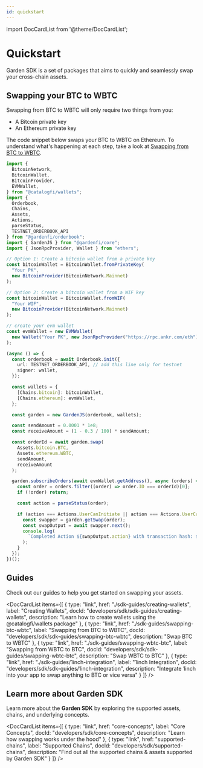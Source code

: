 ```yaml
---
id: quickstart
---
```


import DocCardList from '@theme/DocCardList';

# Quickstart

Garden SDK is a set of packages that aims to quickly and seamlessly swap your cross-chain assets.

## Swapping your BTC to WBTC

Swapping from BTC to WBTC will only require two things from you:

- A Bitcoin private key
- An Ethereum private key

The code snippet below swaps your BTC to WBTC on Ethereum. To understand what's happening at each step, take a look at [Swapping from BTC to WBTC](./sdk-guides/SwappingBtcWbtc.md).

```ts
import {
  BitcoinNetwork,
  BitcoinWallet,
  BitcoinProvider,
  EVMWallet,
} from "@catalogfi/wallets";
import {
  Orderbook,
  Chains,
  Assets,
  Actions,
  parseStatus,
  TESTNET_ORDERBOOK_API
} from "@gardenfi/orderbook";
import { GardenJS } from "@gardenfi/core";
import { JsonRpcProvider, Wallet } from "ethers";

// Option 1: Create a bitcoin wallet from a private key
const bitcoinWallet = BitcoinWallet.fromPrivateKey(
  "Your PK",
  new BitcoinProvider(BitcoinNetwork.Mainnet)
);

// Option 2: Create a bitcoin wallet from a WIF key
const bitcoinWallet = BitcoinWallet.fromWIF(
  "Your WIF",
  new BitcoinProvider(BitcoinNetwork.Mainnet)
);

// create your evm wallet
const evmWallet = new EVMWallet(
  new Wallet("Your PK", new JsonRpcProvider("https://rpc.ankr.com/eth"))
);

(async () => {
  const orderbook = await Orderbook.init({
    url: TESTNET_ORDERBOOK_API, // add this line only for testnet
    signer: wallet,
  });

  const wallets = {
    [Chains.bitcoin]: bitcoinWallet,
    [Chains.ethereum]: evmWallet,
  };

  const garden = new GardenJS(orderbook, wallets);

  const sendAmount = 0.0001 * 1e8;
  const receiveAmount = (1 - 0.3 / 100) * sendAmount;

  const orderId = await garden.swap(
    Assets.bitcoin.BTC,
    Assets.ethereum.WBTC,
    sendAmount,
    receiveAmount
  );

  garden.subscribeOrders(await evmWallet.getAddress(), async (orders) => {
    const order = orders.filter((order) => order.ID === orderId)[0];
    if (!order) return;

    const action = parseStatus(order);

    if (action === Actions.UserCanInitiate || action === Actions.UserCanRedeem) {
      const swapper = garden.getSwap(order);
      const swapOutput = await swapper.next();
      console.log(
        `Completed Action ${swapOutput.action} with transaction hash: ${swapOutput.output}`
      );
    }
  });
})();
```

## Guides

Check out our guides to help you get started on swapping your assets.

<DocCardList
items={[
{
type: "link",
href: "./sdk-guides/creating-wallets",
label: "Creating Wallets",
docId: "developers/sdk/sdk-guides/creating-wallets",
description: "Learn how to create wallets using the @catalogfi/wallets package"
},
{
type: "link",
href: "./sdk-guides/swapping-btc-wbtc",
label: "Swapping from BTC to WBTC",
docId: "developers/sdk/sdk-guides/swapping-btc-wbtc",
description: "Swap BTC to WBTC"
},
{
type: "link",
href: "./sdk-guides/swapping-wbtc-btc",
label: "Swapping from WBTC to BTC",
docId: "developers/sdk/sdk-guides/swapping-wbtc-btc",
description: "Swap WBTC to BTC"
},
{
type: "link",
href: "./sdk-guides/1inch-integration",
label: "1inch Integration",
docId: "developers/sdk/sdk-guides/1inch-integration",
description: "Integrate 1inch into your app to swap anything to BTC or vice versa"
}
]}
/>

## Learn more about Garden SDK

Learn more about the **Garden SDK** by exploring the supported assets, chains, and underlying concepts.

<DocCardList
items={[
{
type: "link",
href: "core-concepts",
label: "Core Concepts",
docId: "developers/sdk/core-concepts",
description: "Learn how swapping works under the hood"
},
{
type: "link",
href: "supported-chains",
label: "Supported Chains",
docId: "developers/sdk/supported-chains",
description: "Find out all the supported chains & assets supported by Garden SDK"
}
]}
/>
